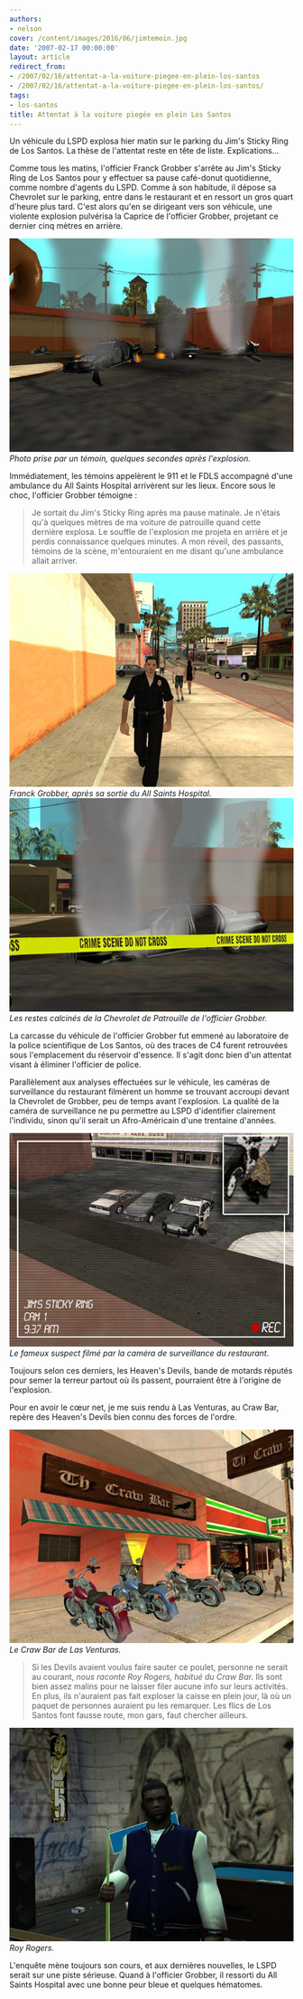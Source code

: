 ```yaml
---
authors:
- nelson
cover: /content/images/2016/06/jimtemoin.jpg
date: '2007-02-17 00:00:00'
layout: article
redirect_from:
- /2007/02/16/attentat-a-la-voiture-piegee-en-plein-los-santos
- /2007/02/16/attentat-a-la-voiture-piegee-en-plein-los-santos/
tags:
- los-santos
title: Attentat à la voiture piegée en plein Los Santos
---
```



Un véhicule du LSPD explosa hier matin sur le parking du Jim's Sticky Ring de Los Santos. La thèse de l'attentat reste en tête de liste. Explications...

Comme tous les matins, l'officier Franck Grobber s'arrête au Jim's Sticky Ring de Los Santos pour y effectuer sa pause café-donut quotidienne, comme nombre d'agents du LSPD. Comme à son habitude, il dépose sa Chevrolet sur le parking, entre dans le restaurant et en ressort un gros quart d'heure plus tard. C'est alors qu'en se dirigeant vers son véhicule, une violente explosion pulvérisa la Caprice de l'officier Grobber, projetant ce dernier cinq mètres en arrière.

![Photo prise par un témoin, quelques secondes après l'explosion.](/content/images/2005/01/jimtemoin.jpg)
_Photo prise par un témoin, quelques secondes après l'explosion._

Immédiatement, les témoins appelèrent le 911 et le FDLS accompagné d'une ambulance du All Saints Hospital arrivèrent sur les lieux. Encore sous le choc, l'officier Grobber témoigne :

> Je sortait du Jim's Sticky Ring après ma pause matinale. Je n'étais qu'à quelques mètres de ma voiture de patrouille quand cette dernière explosa. Le souffle de l'explosion me projeta en arrière et je perdis connaissance quelques minutes. A mon réveil, des passants, témoins de la scène, m'entouraient en me disant qu'une ambulance allait arriver.

![Franck Grobber, après sa sortie du All Saints Hospital.](/content/images/2005/01/grobber.jpg)
_Franck Grobber, après sa sortie du All Saints Hospital._[](/content/images/2005/01/jimfire.jpg)
![Les restes calcinés de la Chevrolet de Patrouille de l'officier Grobber.](/content/images/2005/01/jimfire2.jpg)
_Les restes calcinés de la Chevrolet de Patrouille de l'officier Grobber._

La carcasse du véhicule de l'officier Grobber fut emmené au laboratoire de la police scientifique de Los Santos, où des traces de C4 furent retrouvées sous l'emplacement du réservoir d'essence. Il s'agit donc bien d'un attentat visant à éliminer l'officier de police.

Parallèlement aux analyses effectuées sur le véhicule, les caméras de surveillance du restaurant filmèrent un homme se trouvant accroupi devant la Chevrolet de Grobber, peu de temps avant l'explosion. La qualité de la caméra de surveillance ne pu permettre au LSPD d'identifier clairement l'individu, sinon qu'il serait un Afro-Américain d'une trentaine d'années.

![Le fameux suspect filmé par la caméra de surveillance du restaurant.](/content/images/2005/01/jimsurveillance.jpg)
_Le fameux suspect filmé par la caméra de surveillance du restaurant._

Toujours selon ces derniers, les Heaven's Devils, bande de motards réputés pour semer la terreur partout où ils passent, pourraient être à l'origine de l'explosion.

Pour en avoir le cœur net, je me suis rendu à Las Venturas, au Craw Bar, repère des Heaven's Devils bien connu des forces de l'ordre.

![Le Craw Bar de Las Venturas.](/content/images/2005/01/crowbar.jpg)
_Le Craw Bar de Las Venturas._

> Si les Devils avaient voulus faire sauter ce poulet, personne ne serait au courant, _nous raconte Roy Rogers, habitué du Craw Bar._ Ils sont bien assez malins pour ne laisser filer aucune info sur leurs activités. En plus, ils n'auraient pas fait exploser la caisse en plein jour, là où un paquet de personnes auraient pu les remarquer. Les flics de Los Santos font fausse route, mon gars, faut chercher ailleurs.

![Roy Rogers.](/content/images/2005/01/lautrecon.jpg)
_Roy Rogers._

L'enquête mène toujours son cours, et aux dernières nouvelles, le LSPD serait sur une piste sérieuse. Quand à l'officier Grobber, il ressorti du All Saints Hospital avec une bonne peur bleue et quelques hématomes.